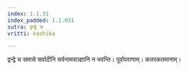 ```yaml
---
index: 1.1.31
index_padded: 1.1.031
sutra: द्वन्द्वे च
vritti: kashika

---
```

द्वन्द्वे च समासे सर्वादीनि सर्वनामसञ्ज्ञानि न भवन्ति। पूर्वापराणाम्। कतरकतमानाम्।